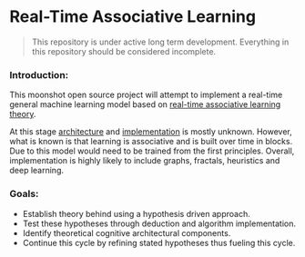 # Real-Time Associative Learning

> This repository is under active long term development. Everything in this repository should be considered incomplete.  

### Introduction: 
This moonshot open source project will attempt to implement a real-time general machine learning model based on [real-time associative learning theory](/THEORY.md). 

At this stage [architecture](/IMPLEMENTATION.md) and [implementation](/IMPLEMENTATION.md) is mostly unknown. However, what is known is that learning is associative and is built over time in blocks. Due to this model would need to be trained from the first principles. Overall, implementation is highly likely to include graphs, fractals, heuristics and deep learning. 

### Goals: 
* Establish theory behind using a hypothesis driven approach. 
* Test these hypotheses through deduction and algorithm implementation. 
* Identify theoretical cognitive architectural components.
* Continue this cycle by refining stated hypotheses thus fueling this cycle. 
